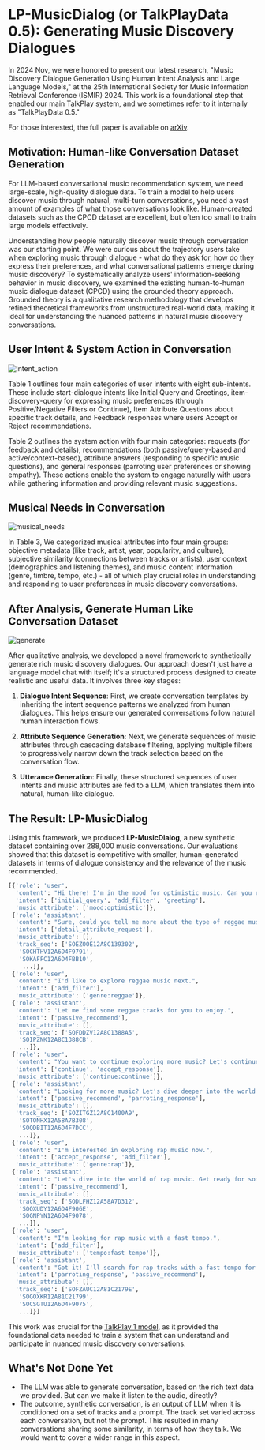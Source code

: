 # LP-MusicDialog (or TalkPlayData 0.5): Generating Music Discovery Dialogues

In 2024 Nov, we were honored to present our latest research, "Music Discovery Dialogue Generation Using Human Intent Analysis and Large Language Models," at the 25th International Society for Music Information Retrieval Conference (ISMIR) 2024. This work is a foundational step that enabled our main TalkPlay system, and we sometimes refer to it internally as "TalkPlayData 0.5."

For those interested, the full paper is available on [arXiv](http://arxiv.org/pdf/2411.07439).

## Motivation: Human-like Conversation Dataset Generation

For LLM-based conversational music recommendation system, we need large-scale, high-quality dialogue data. To train a model to help users discover music through natural, multi-turn conversations, you need a vast amount of examples of what those conversations look like. Human-created datasets such as the CPCD dataset are excellent, but often too small to train large models effectively.

Understanding how people naturally discover music through conversation was our starting point. We were curious about the trajectory users take when exploring music through dialogue - what do they ask for, how do they express their preferences, and what conversational patterns emerge during music discovery? To systematically analyze users' information-seeking behavior in music discovery, we examined the existing human-to-human music dialogue dataset (CPCD) using the grounded theory approach. Grounded theory is a qualitative research methodology that develops refined theoretical frameworks from unstructured real-world data, making it ideal for understanding the nuanced patterns in natural music discovery conversations.

## User Intent & System Action in Conversation

![intent_action](https://i.imgur.com/hWENf27.png)

Table 1 outlines four main categories of user intents with eight sub-intents. These include start-dialogue intents like Initial Query and Greetings, item-discovery-query for expressing music preferences (through Positive/Negative Filters or Continue), Item Attribute Questions about specific track details, and Feedback responses where users Accept or Reject recommendations.

Table 2 outlines the system action with four main categories: requests (for feedback and details), recommendations (both passive/query-based and active/context-based), attribute answers (responding to specific music questions), and general responses (parroting user preferences or showing empathy). These actions enable the system to engage naturally with users while gathering information and providing relevant music suggestions.

## Musical Needs in Conversation

![musical_needs](https://i.imgur.com/4DzXchx.png)

In Table 3, We categorized musical attributes into four main groups: objective metadata (like track, artist, year, popularity, and culture), subjective similarity (connections between tracks or artists), user context (demographics and listening themes), and music content information (genre, timbre, tempo, etc.) - all of which play crucial roles in understanding and responding to user preferences in music discovery conversations.

## After Analysis, Generate Human Like Conversation Dataset

![generate](https://i.imgur.com/RoHBlWF.png)

After qualitative analysis, we developed a novel framework to synthetically generate rich music discovery dialogues. Our approach doesn't just have a language model chat with itself; it's a structured process designed to create realistic and useful data. It involves three key stages:

1.  **Dialogue Intent Sequence**: First, we create conversation templates by inheriting the intent sequence patterns we analyzed from human dialogues. This helps ensure our generated conversations follow natural human interaction flows.


2.  **Attribute Sequence Generation**: Next, we generate sequences of music attributes through cascading database filtering, applying multiple filters to progressively narrow down the track selection based on the conversation flow.

3.  **Utterance Generation**: Finally, these structured sequences of user intents and music attributes are fed to a LLM, which translates them into natural, human-like dialogue.

## The Result: LP-MusicDialog

Using this framework, we produced **LP-MusicDialog**, a new synthetic dataset containing over 288,000 music conversations. Our evaluations showed that this dataset is competitive with smaller, human-generated datasets in terms of dialogue consistency and the relevance of the music recommended.

```python
[{'role': 'user',
  'content': "Hi there! I'm in the mood for optimistic music. Can you recommend something uplifting?",
  'intent': ['initial_query', 'add_filter', 'greeting'],
  'music_attribute': ['mood:optimistic']},
 {'role': 'assistant',
  'content': "Sure, could you tell me more about the type of reggae music you enjoy? I'm here to assist you.",
  'intent': ['detail_attribute_request'],
  'music_attribute': [],
  'track_seq': ['SOEZOOE12A8C139302',
   'SOCHTHV12A6D4F9791',
   'SOKAFFC12A6D4FBB10',
    ...]},
 {'role': 'user',
  'content': "I'd like to explore reggae music next.",
  'intent': ['add_filter'],
  'music_attribute': ['genre:reggae']},
 {'role': 'assistant',
  'content': 'Let me find some reggae tracks for you to enjoy.',
  'intent': ['passive_recommend'],
  'music_attribute': [],
  'track_seq': ['SOFDDZV12A8C1388A5',
   'SOIPZNK12A8C1388CB',
   ...]},
 {'role': 'user',
  'content': "You want to continue exploring more music? Let's continue the musical journey together.",
  'intent': ['continue', 'accept_response'],
  'music_attribute': ['continue:continue']},
 {'role': 'assistant',
  'content': "Looking for more music? Let's dive deeper into the world of beats and melodies.",
  'intent': ['passive_recommend', 'parroting_response'],
  'music_attribute': [],
  'track_seq': ['SOZITGZ12A8C1400A9',
   'SOTONHX12A58A7B308',
   'SOQDBIT12A6D4F7DCC',
   ...]},
 {'role': 'user',
  'content': "I'm interested in exploring rap music now.",
  'intent': ['accept_response', 'add_filter'],
  'music_attribute': ['genre:rap']},
 {'role': 'assistant',
  'content': "Let's dive into the world of rap music. Get ready for some rhythmic and powerful beats.",
  'intent': ['passive_recommend'],
  'music_attribute': [],
  'track_seq': ['SODLFHZ12A58A7D312',
   'SOQXUDY12A6D4F906E',
   'SOGNPYN12A6D4F9078',
   ...]},
 {'role': 'user',
  'content': "I'm looking for rap music with a fast tempo.",
  'intent': ['add_filter'],
  'music_attribute': ['tempo:fast tempo']},
 {'role': 'assistant',
  'content': "Got it! I'll search for rap tracks with a fast tempo for you.",
  'intent': ['parroting_response', 'passive_recommend'],
  'music_attribute': [],
  'track_seq': ['SOFZAUC12A81C2179E',
   'SOGOXKR12A81C21799',
   'SOCSGTU12A6D4F9075',
   ...]}]
```

This work was crucial for the [TalkPlay 1 model](https://arxiv.org/abs/2502.13713), as it provided the foundational data needed to train a system that can understand and participate in nuanced music discovery conversations.

## What's Not Done Yet
- The LLM was able to generate conversation, based on the rich text data we provided. But can we make it listen to the audio, directly?
- The outcome, synthetic conversation, is an output of LLM when it is conditioned on a set of tracks and a prompt. The track set varied across each conversation, but not the prompt. This resulted in many conversations sharing some similarity, in terms of how they talk. We would want to cover a wider range in this aspect.
